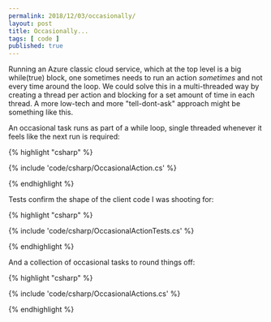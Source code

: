 ```yaml
---
permalink: 2018/12/03/occasionally/
layout: post
title: Occasionally...
tags: [ code ]
published: true
---
```


Running an Azure classic cloud service, which at the top level is a big while(true) block, one sometimes needs 
to run an action *sometimes* and not every time around the loop. We could solve this in a multi-threaded way by 
creating a thread per action and blocking for a set amount of time in each thread. A more low-tech and more 
"tell-dont-ask" approach might be something like this.

An occasional task runs as part of a while loop, single threaded whenever it feels like the next run is required:

{% highlight "csharp" %}

{% include 'code/csharp/OccasionalAction.cs' %}

{% endhighlight %}

Tests confirm the shape of the client code I was shooting for:

{% highlight "csharp" %}

{% include 'code/csharp/OccasionalActionTests.cs' %}

{% endhighlight %}


And a collection of occasional tasks to round things off:

{% highlight "csharp" %}

{% include 'code/csharp/OccasionalActions.cs' %}

{% endhighlight %}


